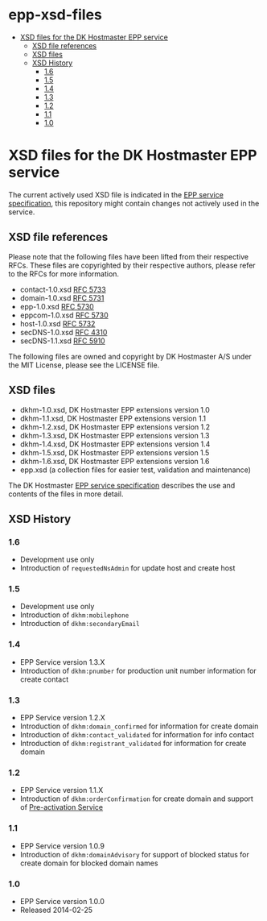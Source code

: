# epp-xsd-files

<!-- MarkdownTOC depth=4 -->

- [XSD files for the DK Hostmaster EPP service](#xsd-files-for-the-dk-hostmaster-epp-service)
    - [XSD file references](#xsd-file-references)
    - [XSD files](#xsd-files)
    - [XSD History](#xsd-history)
        - [1.6](#16)
        - [1.5](#15)
        - [1.4](#14)
        - [1.3](#13)
        - [1.2](#12)
        - [1.1](#11)
        - [1.0](#10)

<!-- /MarkdownTOC -->

<a name="xsd-files-for-the-dk-hostmaster-epp-service"></a>
# XSD files for the DK Hostmaster EPP service

The current actively used XSD file is indicated in the [EPP service specification](https://github.com/DK-Hostmaster/epp-service-specification), this repository might contain changes not actively used in the service.

<a name="xsd-file-references"></a>
## XSD file references

Please note that the following files have been lifted from their respective RFCs. These files are copyrighted 
by their respective authors, please refer to the RFCs for more information.

* contact-1.0.xsd [RFC 5733](http://datatracker.ietf.org/doc/rfc5733/)
* domain-1.0.xsd [RFC 5731](http://datatracker.ietf.org/doc/rfc5731/)
* epp-1.0.xsd [RFC 5730](http://datatracker.ietf.org/doc/rfc5730/)
* eppcom-1.0.xsd [RFC 5730](http://datatracker.ietf.org/doc/rfc5730/)
* host-1.0.xsd [RFC 5732](http://datatracker.ietf.org/doc/rfc5732/)
* secDNS-1.0.xsd [RFC 4310](http://datatracker.ietf.org/doc/rfc4310/)
* secDNS-1.1.xsd [RFC 5910](http://datatracker.ietf.org/doc/rfc5910/)

The following files are owned and copyright by DK Hostmaster A/S under the MIT License, please see the LICENSE file.

<a name="xsd-files"></a>
## XSD files

* dkhm-1.0.xsd, DK Hostmaster EPP extensions version 1.0
* dkhm-1.1.xsd, DK Hostmaster EPP extensions version 1.1
* dkhm-1.2.xsd, DK Hostmaster EPP extensions version 1.2
* dkhm-1.3.xsd, DK Hostmaster EPP extensions version 1.3
* dkhm-1.4.xsd, DK Hostmaster EPP extensions version 1.4
* dkhm-1.5.xsd, DK Hostmaster EPP extensions version 1.5
* dkhm-1.6.xsd, DK Hostmaster EPP extensions version 1.6
* epp.xsd (a collection files for easier test, validation and maintenance)

The DK Hostmaster [EPP service specification](https://github.com/DK-Hostmaster/epp-service-specification) describes the use and contents of the files in more detail.

<a name="xsd-history"></a>
## XSD History

<a name="16"></a>
### 1.6

  * Development use only
  * Introduction of `requestedNsAdmin` for update host and create host

<a name="15"></a>
### 1.5

  * Development use only
  * Introduction of `dkhm:mobilephone`
  * Introduction of `dkhm:secondaryEmail`

<a name="14"></a>
### 1.4

  * EPP Service version 1.3.X
  * Introduction of `dkhm:pnumber` for production unit number information for create contact

<a name="13"></a>
### 1.3

  * EPP Service version 1.2.X
  * Introduction of `dkhm:domain_confirmed` for information for create domain
  * Introduction of `dkhm:contact_validated` for information for info contact
  * Introduction of `dkhm:registrant_validated` for information for create domain

<a name="12"></a>
### 1.2

  * EPP Service version 1.1.X
  * Introduction of `dkhm:orderConfirmation` for create domain and support of [Pre-activation Service](#pre-activation-service)

<a name="11"></a>
### 1.1

  * EPP Service version 1.0.9
  * Introduction of `dkhm:domainAdvisory` for support of blocked status for create domain for blocked domain names

<a name="10"></a>
### 1.0

  * EPP Service version 1.0.0
  * Released 2014-02-25
